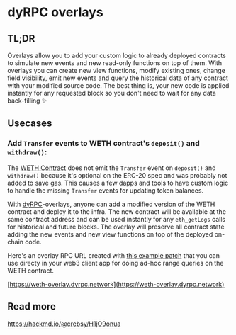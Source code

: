 # dyRPC overlays

## TL;DR
Overlays allow you to add your custom logic to already deployed contracts to simulate new events and new read-only functions on top of them.
With overlays you can create new view functions, modify existing ones, change field visibility, emit new events and query the historical data of any contract with your modified source code. 
The best thing is, your new code is applied instantly for any requested block so you don't need to wait for any data back-filling :sparkles:

## Usecases
### Add `Transfer` events to WETH contract's `deposit()` and `withdraw()`:
The [WETH Contract](https://etherscan.io/address/0xc02aaa39b223fe8d0a0e5c4f27ead9083c756cc2) does not emit the `Transfer` event on `deposit()` and `withdraw()` because it's optional on the ERC-20 spec and was probably not added to save gas.
This causes a few dapps and tools to have custom logic to handle the missing `Transfer` events for updating token balances.

With [dyRPC](https://beta.dyrpc.network)-overlays, anyone can add a modified version of the WETH contract and deploy it to the infra. The new contract will be available at the same contract address and can be used instantly for any `eth_getLogs` calls for historical and future blocks. The overlay will preserve all contract state adding the new events and new view functions on top of the deployed on-chain code.

Here's an overlay RPC URL created with [this example patch](https://github.com/crebsy/dyrpc-overlays/commit/7f8fd586f7c7ebe037ee791dd271cc196b6753bd) that you can use directy in your web3 client app for doing ad-hoc range queries on the WETH contract.

[https://weth-overlay.dyrpc.network](https://weth-overlay.dyrpc.network)

## Read more
https://hackmd.io/@crebsy/H1jO9onua

